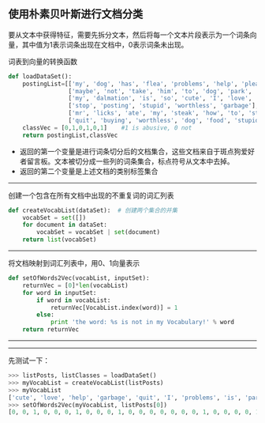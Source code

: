 ## 使用朴素贝叶斯进行文档分类

要从文本中获得特征，需要先拆分文本，然后将每一个文本片段表示为一个词条向量，其中值为1表示词条出现在文档中，0表示词条未出现。

词表到向量的转换函数

```python
def loadDataSet():
    postingList=[['my', 'dog', 'has', 'flea', 'problems', 'help', 'please'],
                 ['maybe', 'not', 'take', 'him', 'to', 'dog', 'park', 'stupid'],
                 ['my', 'dalmation', 'is', 'so', 'cute', 'I', 'love', 'him'],
                 ['stop', 'posting', 'stupid', 'worthless', 'garbage'],
                 ['mr', 'licks', 'ate', 'my', 'steak', 'how', 'to', 'stop', 'him'],
                 ['quit', 'buying', 'worthless', 'dog', 'food', 'stupid']]
    classVec = [0,1,0,1,0,1]    #1 is abusive, 0 not
    return postingList,classVec
```
- 返回的第一个变量是进行词条切分后的文档集合，这些文档来自于斑点狗爱好者留言板。文本被切分成一些列的词条集合，标点符号从文本中去掉。
- 返回的第二个变量是上述文档的类别标签集合

------

创建一个包含在所有文档中出现的不重复词的词汇列表
```python
def createVocabList(dataSet):  # 创建两个集合的并集
    vocabSet = set([])
    for document in dataSet:
        vocabSet = vocabSet | set(document)
    return list(vocabSet)
```

------

将文档映射到词汇列表中，用0、1向量表示
```python
def setOfWords2Vec(vocabList, inputSet):
    returnVec = [0]*len(vocabList)
    for word in inputSet:
        if word in vocabList:
            returnVec[VocabList.index(word)] = 1
        else:
            print 'the word: %s is not in my Vocabulary!' % word
    return returnVec
```

------

------

先测试一下：
```python
>>> listPosts, listClasses = loadDataSet()
>>> myVocabList = createVocabList(listPosts)
>>> myVocabList
['cute', 'love', 'help', 'garbage', 'quit', 'I', 'problems', 'is', 'park', 'stop', 'flea', 'dalmation', 'licks', 'food', 'not', 'him', 'buying', 'posting', 'has', 'worthless', 'ate', 'to', 'maybe', 'please', 'dog', 'how', 'stupid', 'so', 'take', 'mr', 'steak', 'my']
>>> setOfWords2Vec(myVocabList, listPosts[0])
[0, 0, 1, 0, 0, 0, 1, 0, 0, 0, 1, 0, 0, 0, 0, 0, 0, 0, 1, 0, 0, 0, 0, 1, 1, 0, 0, 0, 0, 0, 0, 1]
```
